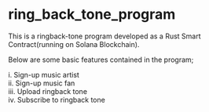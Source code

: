 # ring_back_tone_program

This is a ringback-tone program developed as a Rust Smart Contract(running on Solana Blockchain).

Below are some basic features contained in the program;

i. Sign-up music artist <br />
ii. Sign-up music fan <br />
iii. Upload ringback tone <br />
iv. Subscribe to ringback tone <br />
